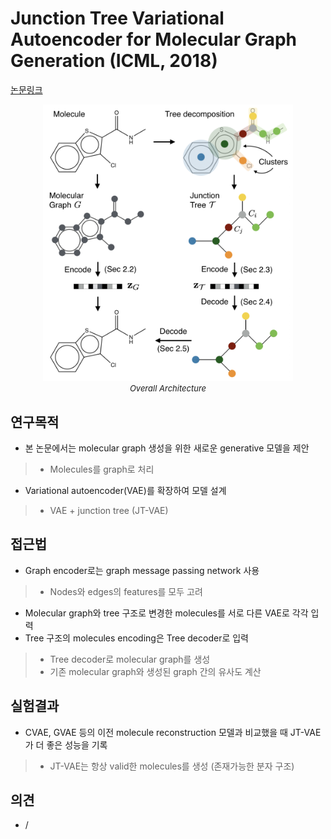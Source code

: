 # Junction Tree Variational Autoencoder for Molecular Graph Generation (ICML, 2018)

[논문링크](https://proceedings.mlr.press/v80/jin18a.html)

<p align="center">
    <img width="400" alt='fig1' src="../img/jin2018junction.png?raw=true"></br>
    <em><font size=2>Overall Architecture</font></em>
</p>

## 연구목적
- 본 논문에서는 molecular graph 생성을 위한 새로운 generative 모델을 제안
> - Molecules를 graph로 처리
- Variational autoencoder(VAE)를 확장하여 모델 설계
> - VAE + junction tree (JT-VAE)

## 접근법
- Graph encoder로는 graph message passing network 사용
> - Nodes와 edges의 features를 모두 고려
- Molecular graph와 tree 구조로 변경한 molecules를 서로 다른 VAE로 각각 입력
- Tree 구조의 molecules encoding은 Tree decoder로 입력
> - Tree decoder로 molecular graph를 생성
> - 기존 molecular graph와 생성된 graph 간의 유사도 계산

## 실험결과
- CVAE, GVAE 등의 이전 molecule reconstruction 모델과 비교했을 때 JT-VAE가 더 좋은 성능을 기록
> - JT-VAE는 항상 valid한 molecules를 생성 (존재가능한 분자 구조)

## 의견
- /